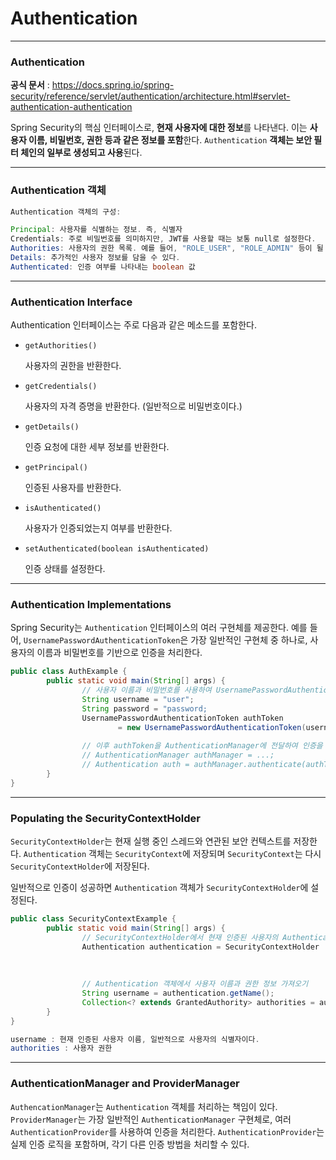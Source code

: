 # Authentication

---

### Authentication

**공식 문서** : https://docs.spring.io/spring-security/reference/servlet/authentication/architecture.html#servlet-authentication-authentication

Spring Security의 핵심 인터페이스로, **현재 사용자에 대한 정보**를 나타낸다. 이는 **사용자 이름, 비밀번호, 권한 등과 같은 정보를 포함**한다. `Authentication` **객체는 보안 필터 체인의 일부로 생성되고 사용**된다.

---

### Authentication 객체

```java
Authentication 객체의 구성:

Principal: 사용자를 식별하는 정보. 즉, 식별자
Credentials: 주로 비밀번호를 의미하지만, JWT를 사용할 때는 보통 null로 설정한다.
Authorities: 사용자의 권한 목록. 예를 들어, "ROLE_USER", "ROLE_ADMIN" 등이 될 수 있다.
Details: 추가적인 사용자 정보를 담을 수 있다.
Authenticated: 인증 여부를 나타내는 boolean 값
```

---

### Authentication Interface

Authentication 인터페이스는 주로 다음과 같은 메소드를 포함한다.

- `getAuthorities()`
    
    사용자의 권한을 반환한다.
    
- `getCredentials()`
    
    사용자의 자격 증명을 반환한다. (일반적으로 비밀번호이다.)
    
- `getDetails()`
    
    인증 요청에 대한 세부 정보를 반환한다.
    
- `getPrincipal()`
    
    인증된 사용자를 반환한다.
    
- `isAuthenticated()`
    
    사용자가 인증되었는지 여부를 반환한다.
    
- `setAuthenticated(boolean isAuthenticated)`
    
    인증 상태를 설정한다.
    

---

### Authentication Implementations

Spring Security는 `Authentication` 인터페이스의 여러 구현체를 제공한다. 예를 들어, `UsernamePasswordAuthenticationToken`은 가장 일반적인 구현체 중 하나로, 사용자의 이름과 비밀번호를 기반으로 인증을 처리한다.

```java
public class AuthExample {
		public static void main(String[] args) {
				// 사용자 이름과 비밀번호를 사용하여 UsernamePasswordAuthenticationToken 생성
				String username = "user";
				String password = "password;
				UsernamePasswordAuthenticationToken authToken
						= new UsernamePasswordAuthenticationToken(username, password);
						
				// 이후 authToken을 AuthenticationManager에 전달하여 인증을 처리한다.
				// AuthenticationManager authManager = ...;
				// Authentication auth = authManager.authenticate(authToken);
		}
}
```

---

### Populating the SecurityContextHolder

`SecurityContextHolder`는 현재 실행 중인 스레드와 연관된 보안 컨텍스트를 저장한다.
`Authentication` 객체는 `SecurityContext`에 저장되며
`SecurityContext`는 다시 `SecurityContextHolder`에 저장된다.

일반적으로 인증이 성공하면 `Authentication` 객체가 `SecurityContextHolder`에 설정된다.

```java
public class SecurityContextExample {
		public static void main(String[] args) {
				// SecurityContextHolder에서 현재 인증된 사용자의 Authentication 객체 가져오기
				Authentication authentication = SecurityContextHolder
																					.getContext()
																					.getAuthentication();
				
				// Authentication 객체에서 사용자 이름과 권한 정보 가져오기
				String username = authentication.getName();
				Collection<? extends GrantedAuthority> authorities = authentication.getAuthorities();		
		}
}

username : 현재 인증된 사용자 이름, 일반적으로 사용자의 식별자이다.
authorities : 사용자 권한
```

---

### AuthenticationManager and ProviderManager

`AuthencationManager`는 `Authentication` 객체를 처리하는 책임이 있다.
`ProviderManager`는 가장 일반적인 `AuthenticationManager` 구현체로, 여러 `AuthenticationProvider`를 사용하여 인증을 처리한다. `AuthenticationProvider`는 실제 인증 로직을 포함하며, 각기 다른 인증 방법을 처리할 수 있다.